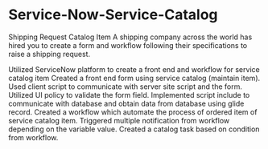 # Service-Now-Service-Catalog

Shipping Request Catalog Item
A shipping company across the world has hired you to create a form and workflow following their specifications to raise a shipping request.


Utilized ServiceNow platform to create a front end and workflow for service catalog item
Created a front end form using service catalog (maintain item).
Used client script to communicate with server site script and the form.
Utilized UI policy to validate the form field.
 Implemented script include to communicate with database and obtain data from database using glide record.
Created a workflow which automate the process of ordered item of service catalog item.
Triggered multiple notification from workflow depending on the variable value.
Created a catalog task based on condition from workflow. 

